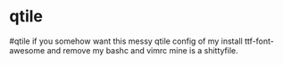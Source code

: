 # qtile
#qtile
if you somehow want this messy qtile config of my install ttf-font-awesome and remove my bashc and vimrc
mine is a shittyfile.
